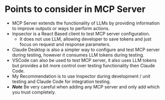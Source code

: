 # Points to consider in MCP Server

- MCP Server extends the functionality of LLMs by providing information to improve outputs or ways to perform actions.
- Inpsector is a React Based client to test MCP server configuration.
  - It does not use LLM, allowing developer to save tokens and just focus on request and response parameters. 
- Claude Desktop is also a simpler way to configure and test MCP server during testing, however it consumes LLM tokens during testing.
- VSCode can also be used to test MCP server, it also uses LLM tokens but provides a bit more control over testing functionality then Claude Code.
- My Recommendation is to use Inspector during development / unit testing and Claude Code for integration testing.
- ***Note*** Be very careful when adding any MCP server and only add which you trust completely.
